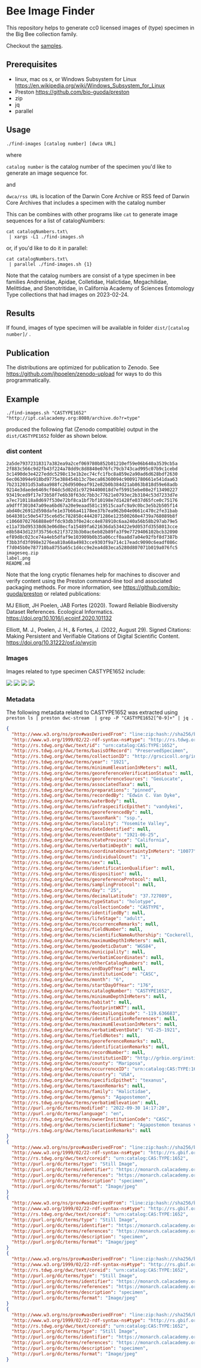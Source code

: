 # Bee Image Finder

This repository helps to generate cc0 licensed images of (type) specimen in the Big Bee collection family. 

Checkout the [samples](#images).

## Prerequisites

 * linux, mac os x, or Windows Subsystem for Linux https://en.wikipedia.org/wiki/Windows_Subsystem_for_Linux
 * Preston https://github.com/bio-guoda/preston
 * zip
 * jq 
 * parallel

## Usage


```
./find-images [catalog number] [dwca URL]
```

where 

`catalog number` is the catalog number of the specimen you'd like to generate an image sequence for.

and

`dwca/rss URL` is location of the Darwin Core Archive or RSS feed of Darwin Core Archives that includes a specimen with the catalog number 

This can be combines with other programs like `cat` to generate image sequences for a list of catalogNumbers:

```
cat catalogNumbers.txt\
 | xargs -L1 ./find-images.sh 
```

or, if you'd like to do it in parallel:

```
cat catalogNumbers.txt\
 | parallel ./find-images.sh {1}
```
Note that the catalog numbers are consist of a type specimen in bee families Andrenidae, Apidae, Colletidae, Halictidae, Megachilidae, Melittidae, and Stenotritidae, in California Academy of Sciences Entomology Type collections that had images on 2023-02-24. 



## Results

If found, images of type specimen will be available in folder `dist/[catalog number]/` . 

## Publication

The distributions are optimized for publication to Zenodo. See https://github.com/jhpoelen/zenodo-upload for ways to do this programmatically.

## Example

```
./find-images.sh "CASTYPE1652" "http://ipt.calacademy.org:8080/archive.do?r=type"
```

produced the following flat (Zenodo compatible) output in the `dist/CASTYPE1652` folder as shown below.

### dist content

```
2a5de79372318317a382ea9a2cef069780b852b01210ef59e06b640a3539cb5a
2f883c566c9d2fb43f224a78dd9c8d8840e076fc79cb743cad995c07b9c1cebd
3c1490de3e4227eddc5298c13e1b2ec74cfc1fbc8a859e2a90ad6d628bdf2630
6ec063094e918bd9775e388454b13c7beca86360094c90091780661e541daa63
7b2312031d53a8aa988fc26d9500eaf912e82b0b384d21ab863b818d59e68adb
9214e3daede6469cf04dc5d02d1c97294400018d7ef59915ebe08e2f13490227
93419ced9f17e73b58f7e6b38f63dc7bb3c77621e0793ec2b3104c53d7233d7e
a7ec710118a8d697f530e72bf8ca1bf7bf10198e7d1428fe037d65fce0c75176
a9dfff301047a09ea6bd67a20e9eaad581c19515caafc9a9c0bc3e5b2b505f14
abd40c26912d598dafe1e37b66a41178ee37b7ea962b04e0661c470c2fe31bab
b648301c50e54735ce6d5c782858c4442071286e123500260e4739a768089b8f
c10660702766888e0ffdc93db3f0e24cc4e878910c6aa240a56b58b297ab79e5
e11a73bd95338d63e06d8ecfa15489fa621636da534422e9d053fd3558013cce
e8b5843d123f35756c621f3723b3b0ac6eb82b89fa3f9e7729406102bcb32090
ef89d8c023ce74a4eb5dfaf9e103909b0b35a06ccf0aa8d7a04e92fbf8d7387b
f3bb3fd3f098e3276ea810a68a4983cce9303f9a714c17eadc9090c6eadf086c
f7d045b0e787710ba8755a65c1d4cc9e2ea4d83eca5280d807071b019a076fc5
imageseq.zip
label.png
README.md
```

Note that the long cryptic filenames help for machines to discover and verify content using the Preston command-line tool and associated packaging methods. For more information, see https://github.com/bio-guoda/preston or related publications:

MJ Elliott, JH Poelen, JAB Fortes (2020). Toward Reliable Biodiversity Dataset References. Ecological Informatics. https://doi.org/10.1016/j.ecoinf.2020.101132

Elliott, M. J., Poelen, J. H., & Fortes, J. (2022, August 29). Signed Citations: Making Persistent and Verifiable Citations of Digital Scientific Content. https://doi.org/10.31222/osf.io/wycjn

### Images 

Images related to type specimen CASTYPE1652 include:

![](./examples/000001-CASTYPE1652.jpg)
![](./examples/000002-CASTYPE1652.jpg)
![](./examples/000003-CASTYPE1652.jpg)
![](./examples/000004-CASTYPE1652.jpg)

### Metadata

The following metadata related to CASTYPE1652 was extracted using `preston ls | preston dwc-stream  | grep -P "CASTYPE1652[^0-9]+" | jq .`

```json
{
  "http://www.w3.org/ns/prov#wasDerivedFrom": "line:zip:hash://sha256/b648301c50e54735ce6d5c782858c4442071286e123500260e4739a768089b8f!/occurrence.txt!/L1274",
  "http://www.w3.org/1999/02/22-rdf-syntax-ns#type": "http://rs.tdwg.org/dwc/terms/Occurrence",
  "http://rs.tdwg.org/dwc/text/id": "urn:catalog:CAS:TYPE:1652",
  "http://rs.tdwg.org/dwc/terms/basisOfRecord": "PreservedSpecimen",
  "http://rs.tdwg.org/dwc/terms/collectionID": "http://grscicoll.org/institutional-collection/entomology-types",
  "http://rs.tdwg.org/dwc/terms/year": "1921",
  "http://rs.tdwg.org/dwc/terms/minimumElevationInMeters": null,
  "http://rs.tdwg.org/dwc/terms/georeferenceVerificationStatus": null,
  "http://rs.tdwg.org/dwc/terms/georeferenceSources": "GeoLocate",
  "http://rs.tdwg.org/dwc/terms/associatedTaxa": null,
  "http://rs.tdwg.org/dwc/terms/preparations": "pinned",
  "http://rs.tdwg.org/dwc/terms/recordedBy": "Edwin C. Van Dyke",
  "http://rs.tdwg.org/dwc/terms/waterBody": null,
  "http://rs.tdwg.org/dwc/terms/infraspecificEpithet": "vandykei",
  "http://rs.tdwg.org/dwc/terms/georeferencedBy": null,
  "http://rs.tdwg.org/dwc/terms/taxonRank": "ssp.",
  "http://rs.tdwg.org/dwc/terms/locality": "Yosemite Valley",
  "http://rs.tdwg.org/dwc/terms/dateIdentified": null,
  "http://rs.tdwg.org/dwc/terms/eventDate": "1921-06-25",
  "http://rs.tdwg.org/dwc/terms/stateProvince": "California",
  "http://rs.tdwg.org/dwc/terms/verbatimDepth": null,
  "http://rs.tdwg.org/dwc/terms/coordinateUncertaintyInMeters": "10077",
  "http://rs.tdwg.org/dwc/terms/individualCount": "1",
  "http://rs.tdwg.org/dwc/terms/sex": null,
  "http://rs.tdwg.org/dwc/terms/identificationQualifier": null,
  "http://rs.tdwg.org/dwc/terms/disposition": null,
  "http://rs.tdwg.org/dwc/terms/georeferenceProtocol": null,
  "http://rs.tdwg.org/dwc/terms/samplingProtocol": null,
  "http://rs.tdwg.org/dwc/terms/day": "25",
  "http://rs.tdwg.org/dwc/terms/decimalLatitude": "37.727089",
  "http://rs.tdwg.org/dwc/terms/typeStatus": "holotype",
  "http://rs.tdwg.org/dwc/terms/collectionCode": "CASTYPE",
  "http://rs.tdwg.org/dwc/terms/identifiedBy": null,
  "http://rs.tdwg.org/dwc/terms/lifeStage": "adult",
  "http://rs.tdwg.org/dwc/terms/occurrenceRemarks": null,
  "http://rs.tdwg.org/dwc/terms/fieldNumber": null,
  "http://rs.tdwg.org/dwc/terms/scientificNameAuthorship": "Cockerell, 1925",
  "http://rs.tdwg.org/dwc/terms/maximumDepthInMeters": null,
  "http://rs.tdwg.org/dwc/terms/geodeticDatum": "WGS84",
  "http://rs.tdwg.org/dwc/terms/municipality": null,
  "http://rs.tdwg.org/dwc/terms/verbatimCoordinates": null,
  "http://rs.tdwg.org/dwc/terms/otherCatalogNumbers": null,
  "http://rs.tdwg.org/dwc/terms/endDayOfYear": null,
  "http://rs.tdwg.org/dwc/terms/institutionCode": "CASC",
  "http://rs.tdwg.org/dwc/terms/month": "6",
  "http://rs.tdwg.org/dwc/terms/startDayOfYear": "176",
  "http://rs.tdwg.org/dwc/terms/catalogNumber": "CASTYPE1652",
  "http://rs.tdwg.org/dwc/terms/minimumDepthInMeters": null,
  "http://rs.tdwg.org/dwc/terms/habitat": null,
  "http://rs.tdwg.org/dwc/terms/footprintWKT": null,
  "http://rs.tdwg.org/dwc/terms/decimalLongitude": "-119.636683",
  "http://rs.tdwg.org/dwc/terms/identificationReferences": null,
  "http://rs.tdwg.org/dwc/terms/maximumElevationInMeters": null,
  "http://rs.tdwg.org/dwc/terms/verbatimEventDate": "VI-25-1921",
  "http://rs.tdwg.org/dwc/terms/fieldNotes": null,
  "http://rs.tdwg.org/dwc/terms/georeferenceRemarks": null,
  "http://rs.tdwg.org/dwc/terms/identificationRemarks": null,
  "http://rs.tdwg.org/dwc/terms/recordNumber": null,
  "http://rs.tdwg.org/dwc/terms/institutionID": "http://grbio.org/institution/california-academy-sciences",
  "http://rs.tdwg.org/dwc/terms/county": "Mariposa",
  "http://rs.tdwg.org/dwc/terms/occurrenceID": "urn:catalog:CAS:TYPE:1652",
  "http://rs.tdwg.org/dwc/terms/country": "USA",
  "http://rs.tdwg.org/dwc/terms/specificEpithet": "texanus",
  "http://rs.tdwg.org/dwc/terms/taxonRemarks": null,
  "http://rs.tdwg.org/dwc/terms/family": "Halictidae",
  "http://rs.tdwg.org/dwc/terms/genus": "Agapostemon",
  "http://rs.tdwg.org/dwc/terms/verbatimElevation": null,
  "http://purl.org/dc/terms/modified": "2022-09-30 14:17:20",
  "http://purl.org/dc/terms/language": "en",
  "http://rs.tdwg.org/dwc/terms/ownerInstitutionCode": "CASC",
  "http://rs.tdwg.org/dwc/terms/scientificName": "Agapostemon texanus vandykei Cockerell, 1925",
  "http://rs.tdwg.org/dwc/terms/locationRemarks": null
}
{
  "http://www.w3.org/ns/prov#wasDerivedFrom": "line:zip:hash://sha256/b648301c50e54735ce6d5c782858c4442071286e123500260e4739a768089b8f!/multimedia.txt!/L1552",
  "http://www.w3.org/1999/02/22-rdf-syntax-ns#type": "http://rs.gbif.org/terms/1.0/Multimedia",
  "http://rs.tdwg.org/dwc/text/coreid": "urn:catalog:CAS:TYPE:1652",
  "http://purl.org/dc/terms/type": "Still Image",
  "http://purl.org/dc/terms/identifier": "https://monarch.calacademy.org:443/mnt/target-images/CASTYPE/00001/CASTYPE1652_l.jpg",
  "http://purl.org/dc/terms/references": "https://monarch.calacademy.org/collections/individual/index.php?occid=2497037&clid=0",
  "http://purl.org/dc/terms/description": "specimen",
  "http://purl.org/dc/terms/format": "Image/jpeg"
}
{
  "http://www.w3.org/ns/prov#wasDerivedFrom": "line:zip:hash://sha256/b648301c50e54735ce6d5c782858c4442071286e123500260e4739a768089b8f!/multimedia.txt!/L1553",
  "http://www.w3.org/1999/02/22-rdf-syntax-ns#type": "http://rs.gbif.org/terms/1.0/Multimedia",
  "http://rs.tdwg.org/dwc/text/coreid": "urn:catalog:CAS:TYPE:1652",
  "http://purl.org/dc/terms/type": "Still Image",
  "http://purl.org/dc/terms/identifier": "https://monarch.calacademy.org:443/mnt/target-images/CASTYPE/00001/CASTYPE1652_label.jpg",
  "http://purl.org/dc/terms/references": "https://monarch.calacademy.org/collections/individual/index.php?occid=2497037&clid=0",
  "http://purl.org/dc/terms/description": "specimen",
  "http://purl.org/dc/terms/format": "Image/jpeg"
}
{
  "http://www.w3.org/ns/prov#wasDerivedFrom": "line:zip:hash://sha256/b648301c50e54735ce6d5c782858c4442071286e123500260e4739a768089b8f!/multimedia.txt!/L1554",
  "http://www.w3.org/1999/02/22-rdf-syntax-ns#type": "http://rs.gbif.org/terms/1.0/Multimedia",
  "http://rs.tdwg.org/dwc/text/coreid": "urn:catalog:CAS:TYPE:1652",
  "http://purl.org/dc/terms/type": "Still Image",
  "http://purl.org/dc/terms/identifier": "https://monarch.calacademy.org:443/mnt/target-images/CASTYPE/00001/CASTYPE1652_d.jpg",
  "http://purl.org/dc/terms/references": "https://monarch.calacademy.org/collections/individual/index.php?occid=2497037&clid=0",
  "http://purl.org/dc/terms/description": "specimen",
  "http://purl.org/dc/terms/format": "Image/jpeg"
}
{
  "http://www.w3.org/ns/prov#wasDerivedFrom": "line:zip:hash://sha256/b648301c50e54735ce6d5c782858c4442071286e123500260e4739a768089b8f!/multimedia.txt!/L1555",
  "http://www.w3.org/1999/02/22-rdf-syntax-ns#type": "http://rs.gbif.org/terms/1.0/Multimedia",
  "http://rs.tdwg.org/dwc/text/coreid": "urn:catalog:CAS:TYPE:1652",
  "http://purl.org/dc/terms/type": "Still Image",
  "http://purl.org/dc/terms/identifier": "https://monarch.calacademy.org:443/mnt/target-images/CASTYPE/00001/CASTYPE1652_h.jpg",
  "http://purl.org/dc/terms/references": "https://monarch.calacademy.org/collections/individual/index.php?occid=2497037&clid=0",
  "http://purl.org/dc/terms/description": "specimen",
  "http://purl.org/dc/terms/format": "Image/jpeg"
}
```
